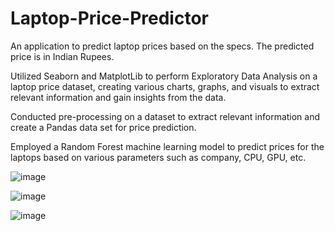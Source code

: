 # Laptop-Price-Predictor
An application to predict laptop prices based on the specs.
The predicted price is in Indian Rupees.

Utilized Seaborn and MatplotLib to perform Exploratory Data Analysis on a laptop price dataset, creating various charts,
graphs, and visuals to extract relevant information and gain insights from the data.

Conducted pre-processing on a dataset to extract relevant information and create a Pandas data set for price prediction.

Employed a Random Forest machine learning model to predict prices for the laptops based on various parameters such
as company, CPU, GPU, etc.

![image](https://user-images.githubusercontent.com/85218416/210274839-fd95ae51-3478-4479-ac6c-800383d7f2a6.png)


![image](https://user-images.githubusercontent.com/85218416/210274845-7204b6f0-0cfc-4151-9a36-a90c2d9a8aae.png)


![image](https://user-images.githubusercontent.com/85218416/210274849-a2b40bd1-d256-4cb2-bc3e-2b74d6e738eb.png)
